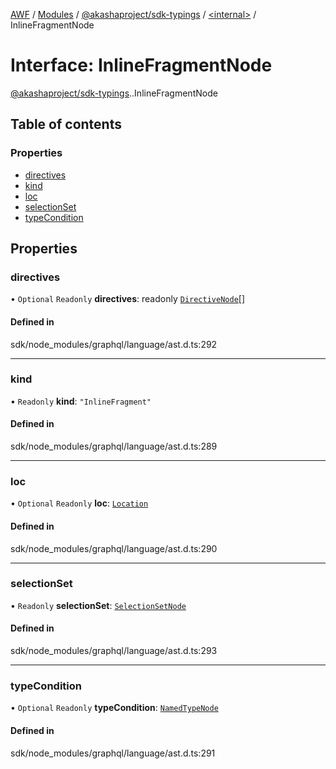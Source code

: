 [AWF](../README.md) / [Modules](../modules.md) / [@akashaproject/sdk-typings](../modules/akashaproject_sdk_typings.md) / [<internal\>](../modules/akashaproject_sdk_typings._internal_.md) / InlineFragmentNode

# Interface: InlineFragmentNode

[@akashaproject/sdk-typings](../modules/akashaproject_sdk_typings.md).[<internal>](../modules/akashaproject_sdk_typings._internal_.md).InlineFragmentNode

## Table of contents

### Properties

- [directives](akashaproject_sdk_typings._internal_.InlineFragmentNode.md#directives)
- [kind](akashaproject_sdk_typings._internal_.InlineFragmentNode.md#kind)
- [loc](akashaproject_sdk_typings._internal_.InlineFragmentNode.md#loc)
- [selectionSet](akashaproject_sdk_typings._internal_.InlineFragmentNode.md#selectionset)
- [typeCondition](akashaproject_sdk_typings._internal_.InlineFragmentNode.md#typecondition)

## Properties

### directives

• `Optional` `Readonly` **directives**: readonly [`DirectiveNode`](akashaproject_sdk_typings._internal_.DirectiveNode.md)[]

#### Defined in

sdk/node_modules/graphql/language/ast.d.ts:292

___

### kind

• `Readonly` **kind**: ``"InlineFragment"``

#### Defined in

sdk/node_modules/graphql/language/ast.d.ts:289

___

### loc

• `Optional` `Readonly` **loc**: [`Location`](../classes/akashaproject_sdk_typings._internal_.Location.md)

#### Defined in

sdk/node_modules/graphql/language/ast.d.ts:290

___

### selectionSet

• `Readonly` **selectionSet**: [`SelectionSetNode`](akashaproject_sdk_typings._internal_.SelectionSetNode.md)

#### Defined in

sdk/node_modules/graphql/language/ast.d.ts:293

___

### typeCondition

• `Optional` `Readonly` **typeCondition**: [`NamedTypeNode`](akashaproject_sdk_typings._internal_.NamedTypeNode.md)

#### Defined in

sdk/node_modules/graphql/language/ast.d.ts:291

